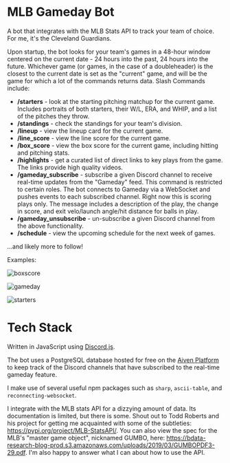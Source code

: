 # MLB Gameday Bot
A bot that integrates with the MLB Stats API to track your team of choice. For me, it's the Cleveland Guardians.

Upon startup, the bot looks for your team's games in a 48-hour window centered on the current date - 24 hours into the past, 24 hours into the future. Whichever game (or games, in the case of a doubleheader) is the closest to the current date is
set as the "current" game, and will be the game for which a lot of the commands returns data. Slash Commands include:

- **/starters** - look at the starting pitching matchup for the current game. Includes portraits of both starters, their W/L, ERA, and WHIP, and a list of the pitches they throw.
- **/standings** - check the standings for your team's division. 
- **/lineup** - view the lineup card for the current game.
- **/line_score** - view the line score for the current game. 
- **/box_score** - view the box score for the current game, including hitting and pitching stats.
- **/highlights** - get a curated list of direct links to key plays from the game. The links provide high quality videos.
- **/gameday_subscribe** - subscribe a given Discord channel to receive real-time updates from the "Gameday" feed. This command is restricted to certain roles. The bot connects to Gameday via a WebSocket and pushes events to each subscribed channel. Right now
                      this is scoring plays only. The message includes a description of the play, the change in score, and exit velo/launch angle/hit distance for balls in play.
- **/gameday_unsubscribe** - un-subscribe a given Discord channel from the above functionality.
- **/schedule** - view the upcoming schedule for the next week of games.

...and likely more to follow!

Examples:

![boxscore](https://github.com/AlecM33/gameday-bot/assets/24642328/8e1da205-8a81-4db9-9a8c-9791f44c3113)

![gameday](https://github.com/AlecM33/gameday-bot/assets/24642328/53852830-c0f5-4051-8cba-0e7d92a72f77)

![starters](https://github.com/AlecM33/gameday-bot/assets/24642328/ced20a8b-9f7b-4d71-9b81-e5abf186fe14)

# Tech Stack

Written in JavaScript using [Discord.js](https://discord.js.org/).

The bot uses a PostgreSQL database hosted for free on the [Aiven Platform](https://aiven.io/) to keep track of the Discord channels that have subscribed to the real-time gameday feature.

I make use of several useful npm packages such as `sharp`, `ascii-table`, and `reconnecting-websocket`.

I integrate with the MLB stats API for a dizzying amount of data. Its documentation is limited, but there is some. Shout out to Todd Roberts and his project for getting me acquainted with some of the subtleties: https://pypi.org/project/MLB-StatsAPI/. You can also
view the spec for the MLB's "master game object", nicknamed GUMBO, here: https://bdata-research-blog-prod.s3.amazonaws.com/uploads/2019/03/GUMBOPDF3-29.pdf. I'm also happy to answer what I can about how to use the API.
